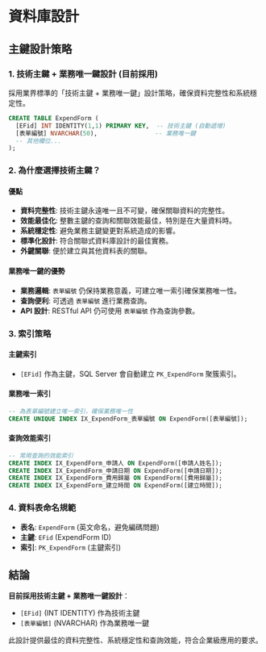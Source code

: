 # 資料庫設計

## 主鍵設計策略

### 1. 技術主鍵 + 業務唯一鍵設計 (目前採用)

採用業界標準的「技術主鍵 + 業務唯一鍵」設計策略，確保資料完整性和系統穩定性。

```sql
CREATE TABLE ExpendForm (
  [EFid] INT IDENTITY(1,1) PRIMARY KEY,  -- 技術主鍵 (自動遞增)
  [表單編號] NVARCHAR(50),                -- 業務唯一鍵
  -- 其他欄位...
);
```

### 2. 為什麼選擇技術主鍵？

#### **優點**

- **資料完整性**: 技術主鍵永遠唯一且不可變，確保關聯資料的完整性。
- **效能最佳化**: 整數主鍵的查詢和關聯效能最佳，特別是在大量資料時。
- **系統穩定性**: 避免業務主鍵變更對系統造成的影響。
- **標準化設計**: 符合關聯式資料庫設計的最佳實務。
- **外鍵關聯**: 便於建立與其他資料表的關聯。

#### **業務唯一鍵的優勢**

- **業務邏輯**: `表單編號` 仍保持業務意義，可建立唯一索引確保業務唯一性。
- **查詢便利**: 可透過 `表單編號` 進行業務查詢。
- **API 設計**: RESTful API 仍可使用 `表單編號` 作為查詢參數。

### 3. 索引策略

#### **主鍵索引**

- `[EFid]` 作為主鍵，SQL Server 會自動建立 `PK_ExpendForm` 聚簇索引。

#### **業務唯一索引**

```sql
-- 為表單編號建立唯一索引，確保業務唯一性
CREATE UNIQUE INDEX IX_ExpendForm_表單編號 ON ExpendForm([表單編號]);
```

#### **查詢效能索引**

```sql
-- 常用查詢的效能索引
CREATE INDEX IX_ExpendForm_申請人 ON ExpendForm([申請人姓名]);
CREATE INDEX IX_ExpendForm_申請日期 ON ExpendForm([申請日期]);
CREATE INDEX IX_ExpendForm_費用歸屬 ON ExpendForm([費用歸屬]);
CREATE INDEX IX_ExpendForm_建立時間 ON ExpendForm([建立時間]);
```

### 4. 資料表命名規範

- **表名**: `ExpendForm` (英文命名，避免編碼問題)
- **主鍵**: `EFid` (ExpendForm ID)
- **索引**: `PK_ExpendForm` (主鍵索引)

## 結論

**目前採用技術主鍵 + 業務唯一鍵設計**：

- `[EFid]` (INT IDENTITY) 作為技術主鍵
- `[表單編號]` (NVARCHAR) 作為業務唯一鍵

此設計提供最佳的資料完整性、系統穩定性和查詢效能，符合企業級應用的要求。
